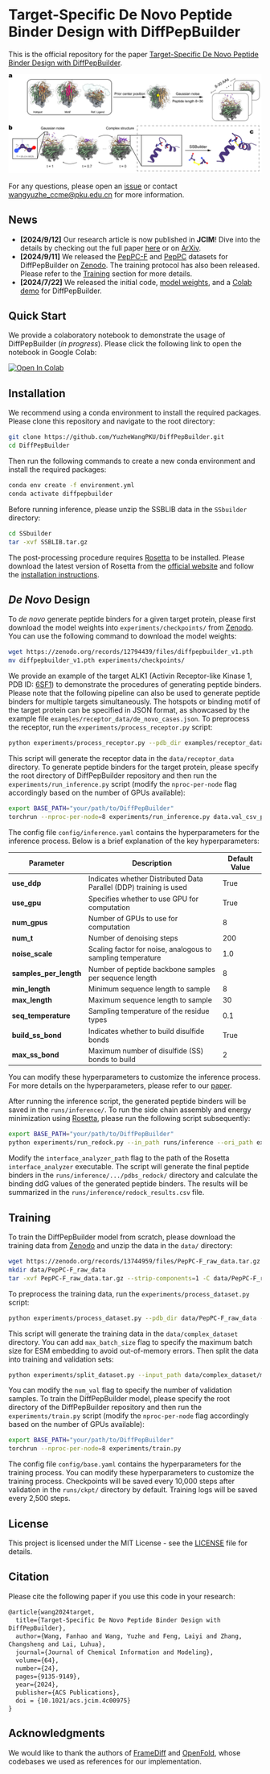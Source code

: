 # Target-Specific De Novo Peptide Binder Design with DiffPepBuilder

This is the official repository for the paper [Target-Specific De Novo Peptide Binder Design with DiffPepBuilder](https://pubs.acs.org/doi/10.1021/acs.jcim.4c00975).

![plot](dpb_model.jpg)

For any questions, please open an [issue](https://github.com/YuzheWangPKU/DiffPepBuilder/issues) or contact wangyuzhe_ccme@pku.edu.cn for more information.

## News

* **[2024/9/12]** Our research article is now published in **JCIM**! Dive into the details by checking out the full paper [here](https://pubs.acs.org/doi/10.1021/acs.jcim.4c00975) or on [ArXiv](https://arxiv.org/abs/2405.00128).
* **[2024/9/11]** We released the [PepPC-F](datasets/PepPC-F_dataset.csv) and [PepPC](datasets/PepPC_dataset.csv) datasets for DiffPepBuilder on [Zenodo](https://zenodo.org/records/13744959). The training protocol has also been released. Please refer to the [Training](#training) section for more details.
* **[2024/7/22]** We released the initial code, [model weights](https://zenodo.org/records/12794439), and a [Colab demo](https://colab.research.google.com/github/YuzheWangPKU/DiffPepBuilder/blob/main/examples/DiffPepBuilder_demo.ipynb) for DiffPepBuilder.


## Quick Start
We provide a colaboratory notebook to demonstrate the usage of DiffPepBuilder (*in progress*). Please click the following link to open the notebook in Google Colab:

[![Open In Colab](https://colab.research.google.com/assets/colab-badge.svg)](https://colab.research.google.com/github/YuzheWangPKU/DiffPepBuilder/blob/main/examples/DiffPepBuilder_demo.ipynb)

## Installation
We recommend using a conda environment to install the required packages. Please clone this repository and navigate to the root directory:
    
```bash
git clone https://github.com/YuzheWangPKU/DiffPepBuilder.git
cd DiffPepBuilder
```

Then run the following commands to create a new conda environment and install the required packages:

```bash
conda env create -f environment.yml
conda activate diffpepbuilder
```

Before running inference, please unzip the SSBLIB data in the `SSbuilder` directory:

```bash
cd SSbuilder
tar -xvf SSBLIB.tar.gz
```

The post-processing procedure requires [Rosetta](https://rosettacommons.org/software/) to be installed. Please download the latest version of Rosetta from the [official website](https://rosettacommons.org/download/) and follow the [installation instructions](https://docs.rosettacommons.org/docs/latest/getting_started/Getting-Started).

## *De Novo* Design
To *de novo* generate peptide binders for a given target protein, please first download the model weights into `experiments/checkpoints/` from [Zenodo](https://zenodo.org/records/12794439). You can use the following command to download the model weights:

```bash
wget https://zenodo.org/records/12794439/files/diffpepbuilder_v1.pth
mv diffpepbuilder_v1.pth experiments/checkpoints/
```

We provide an example of the target ALK1 (Activin Receptor-like Kinase 1, PDB ID: [6SF1](https://www.rcsb.org/structure/6SF1)) to demonstrate the procedures of generating peptide binders. Please note that the following pipeline can also be used to generate peptide binders for multiple targets simultaneously. The hotspots or binding motif of the target protein can be specified in JSON format, as showcased by the example file `examples/receptor_data/de_novo_cases.json`. To preprocess the receptor, run the `experiments/process_receptor.py` script:

```bash
python experiments/process_receptor.py --pdb_dir examples/receptor_data --write_dir data/receptor_data --receptor_info_path examples/receptor_data/de_novo_cases.json
```

This script will generate the receptor data in the `data/receptor_data` directory. To generate peptide binders for the target protein, please specify the root directory of DiffPepBuilder repository and then run the `experiments/run_inference.py` script (modify the `nproc-per-node` flag accordingly based on the number of GPUs available):

```bash
export BASE_PATH="your/path/to/DiffPepBuilder"
torchrun --nproc-per-node=8 experiments/run_inference.py data.val_csv_path=data/receptor_data/metadata_test.csv
```

The config file `config/inference.yaml` contains the hyperparameters for the inference process. Below is a brief explanation of the key hyperparameters:

| Parameter            | Description                                                                         | Default Value |
|----------------------|-------------------------------------------------------------------------------------|---------------|
| **use_ddp**          | Indicates whether Distributed Data Parallel (DDP) training is used                  | True          |
| **use_gpu**          | Specifies whether to use GPU for computation                                        | True          |
| **num_gpus**         | Number of GPUs to use for computation                                               | 8             |
| **num_t**            | Number of denoising steps                                                           | 200           |
| **noise_scale**      | Scaling factor for noise, analogous to sampling temperature                         | 1.0           |
| **samples_per_length** | Number of peptide backbone samples per sequence length                              | 8           |
| **min_length**       | Minimum sequence length to sample                                                   | 8             |
| **max_length**       | Maximum sequence length to sample                                                   | 30            |
| **seq_temperature**  | Sampling temperature of the residue types                                                                | 0.1           |
| **build_ss_bond**    | Indicates whether to build disulfide bonds                                          | True          |
| **max_ss_bond**      | Maximum number of disulfide (SS) bonds to build                                     | 2             |

You can modify these hyperparameters to customize the inference process. For more details on the hyperparameters, please refer to our [paper](https://arxiv.org/abs/2405.00128). 

After running the inference script, the generated peptide binders will be saved in the `runs/inference/`. To run the side chain assembly and energy minimization using [Rosetta](https://rosettacommons.org/software/), please run the following script subsequently:

```bash
export BASE_PATH="your/path/to/DiffPepBuilder"
python experiments/run_redock.py --in_path runs/inference --ori_path examples/receptor_data --interface_analyzer_path your/path/to/rosetta/main/source/bin/rosetta_scripts.static.linuxgccrelease
```

Modify the `interface_analyzer_path` flag to the path of the Rosetta `interface_analyzer` executable. The script will generate the final peptide binders in the `runs/inference/.../pdbs_redock/` directory and calculate the binding ddG values of the generated peptide binders. The results will be summarized in the `runs/inference/redock_results.csv` file.

## Training
To train the DiffPepBuilder model from scratch, please download the training data from [Zenodo](https://zenodo.org/records/13744959) and unzip the data in the `data/` directory:

```bash
wget https://zenodo.org/records/13744959/files/PepPC-F_raw_data.tar.gz
mkdir data/PepPC-F_raw_data
tar -xvf PepPC-F_raw_data.tar.gz --strip-components=1 -C data/PepPC-F_raw_data
```

To preprocess the training data, run the `experiments/process_dataset.py` script:

```bash
python experiments/process_dataset.py --pdb_dir data/PepPC-F_raw_data --write_dir data/complex_dataset
```

This script will generate the training data in the `data/complex_dataset` directory. You can add `max_batch_size` flag to specify the maximum batch size for ESM embedding to avoid out-of-memory errors. Then split the data into training and validation sets:

```bash
python experiments/split_dataset.py --input_path data/complex_dataset/metadata.csv --output_path data/complex_dataset --num_val 200
```

You can modify the `num_val` flag to specify the number of validation samples. To train the DiffPepBuilder model, please specify the root directory of the DiffPepBuilder repository and then run the `experiments/train.py` script (modify the `nproc-per-node` flag accordingly based on the number of GPUs available):

```bash
export BASE_PATH="your/path/to/DiffPepBuilder"
torchrun --nproc-per-node=8 experiments/train.py
```

The config file `config/base.yaml` contains the hyperparameters for the training process. You can modify these hyperparameters to customize the training process. Checkpoints will be saved every 10,000 steps after validation in the `runs/ckpt/` directory by default. Training logs will be saved every 2,500 steps.

## License
This project is licensed under the MIT License - see the [LICENSE](LICENSE) file for details.

## Citation
Please cite the following paper if you use this code in your research:
```
@article{wang2024target,
  title={Target-Specific De Novo Peptide Binder Design with DiffPepBuilder},
  author={Wang, Fanhao and Wang, Yuzhe and Feng, Laiyi and Zhang, Changsheng and Lai, Luhua},
  journal={Journal of Chemical Information and Modeling},
  volume={64},
  number={24},
  pages={9135-9149},
  year={2024},
  publisher={ACS Publications},
  doi = {10.1021/acs.jcim.4c00975}
}
```

## Acknowledgments
We would like to thank the authors of [FrameDiff](https://github.com/jasonkyuyim/se3_diffusion) and [OpenFold](https://github.com/aqlaboratory/openfold), whose codebases we used as references for our implementation.
